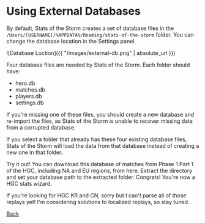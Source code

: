 # Using External Databases
By default, Stats of the Storm creates a set of database files in the `/Users/[USERNAME]/%APPDATA%/Roaming/stats-of-the-storm` folder.
You can change the database location in the Settings panel.

![Database Loction]({{ "/images/external-db.png" | absolute_url }})

Four database files are needed by Stats of the Storm. Each folder should have:
* hero.db
* matches.db
* players.db
* settings.db

If you're missing one of these files, you should create a new database and re-import the files,
as Stats of the Storm is unable to recover missing data from a corrupted database.

If you select a folder that already has these four existing database files, Stats of the Storm will load
the data from that database instead of creating a new one in that folder.

Try it out! You can download this database of matches from Phase 1 Part 1 of the HGC, including
NA and EU regions, from here. Extract the directory and set your database path to the
extracted folder. Congrats! You're now a HGC stats wizard.

If you're looking for HGC KR and CN, sorry but I can't parse all of those replays yet!
I'm considering solutions to localized replays, so stay tuned.

[Back](https://ebshimizu.github.io/stats-of-the-storm/)